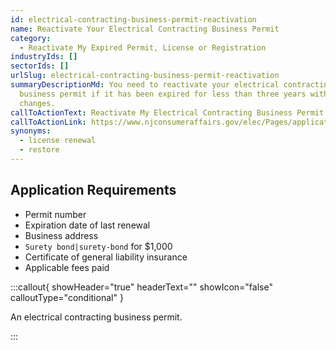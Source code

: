 ```yaml
---
id: electrical-contracting-business-permit-reactivation
name: Reactivate Your Electrical Contracting Business Permit
category:
  - Reactivate My Expired Permit, License or Registration
industryIds: []
sectorIds: []
urlSlug: electrical-contracting-business-permit-reactivation
summaryDescriptionMd: You need to reactivate your electrical contracting
  business permit if it has been expired for less than three years with no
  changes.
callToActionText: Reactivate My Electrical Contracting Business Permit
callToActionLink: https://www.njconsumeraffairs.gov/elec/Pages/applications.aspx
synonyms:
  - license renewal
  - restore
---
```


## Application Requirements

- Permit number
- Expiration date of last renewal
- Business address
- `Surety bond|surety-bond` for $1,000
- Certificate of general liability insurance
- Applicable fees paid

:::callout{ showHeader="true" headerText="" showIcon="false" calloutType="conditional" }

An electrical contracting business permit.

:::
